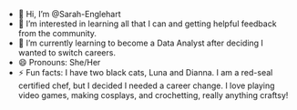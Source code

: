 - 👋 Hi, I’m @Sarah-Englehart
- 👀 I’m interested in learning all that I can and getting helpful feedback from the community.
- 🌱 I’m currently learning to become a Data Analyst after deciding I wanted to switch careers.
- 😄 Pronouns: She/Her
- ⚡ Fun facts: I have two black cats, Luna and Dianna. I am a red-seal certified chef, but I decided I needed a career change. I love playing video games, making cosplays, and crochetting, really anything craftsy!

<!---
Sarah-Englehart/Sarah-Englehart is a ✨ special ✨ repository because its `README.md` (this file) appears on your GitHub profile.
You can click the Preview link to take a look at your changes.
--->
